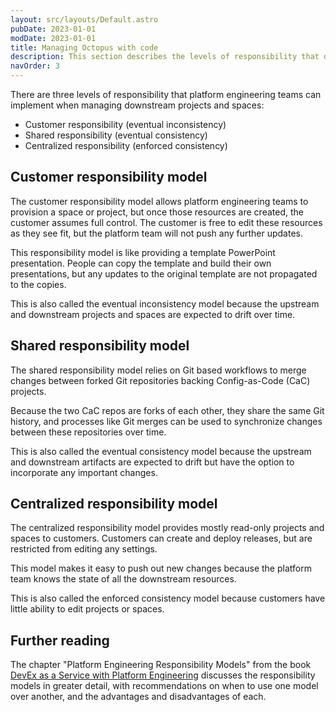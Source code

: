 ```yaml
---
layout: src/layouts/Default.astro
pubDate: 2023-01-01
modDate: 2023-01-01
title: Managing Octopus with code
description: This section describes the levels of responsibility that define how projects are managed over time.
navOrder: 3
---
```


There are three levels of responsibility that platform engineering teams can implement when managing downstream projects and spaces:

* Customer responsibility (eventual inconsistency)
* Shared responsibility (eventual consistency)
* Centralized responsibility (enforced consistency)

## Customer responsibility model

The customer responsibility model allows platform engineering teams to provision a space or project, but once those resources are created, the customer assumes full control. The customer is free to edit these resources as they see fit, but the platform team will not push any further updates.

This responsibility model is like providing a template PowerPoint presentation. People can copy the template and build their own presentations, but any updates to the original template are not propagated to the copies.

This is also called the eventual inconsistency model because the upstream and downstream projects and spaces are expected to drift over time.

## Shared responsibility model

The shared responsibility model relies on Git based workflows to merge changes between forked Git repositories backing Config-as-Code (CaC) projects.

Because the two CaC repos are forks of each other, they share the same Git history, and processes like Git merges can be used to synchronize changes between these repositories over time.

This is also called the eventual consistency model because the upstream and downstream artifacts are expected to drift but have the option to incorporate any important changes.

## Centralized responsibility model

The centralized responsibility model provides mostly read-only projects and spaces to customers. Customers can create and deploy releases, but are restricted from editing any settings.

This model makes it easy to push out new changes because the platform team knows the state of all the downstream resources.

This is also called the enforced consistency model because customers have little ability to edit projects or spaces.

## Further reading

The chapter "Platform Engineering Responsibility Models" from the book [DevEx as a Service with Platform Engineering](https://github.com/OctopusSolutionsEngineering/PlatformEngineeringBook/) discusses the responsibility models in greater detail, with recommendations on when to use one model over another, and the advantages and disadvantages of each.